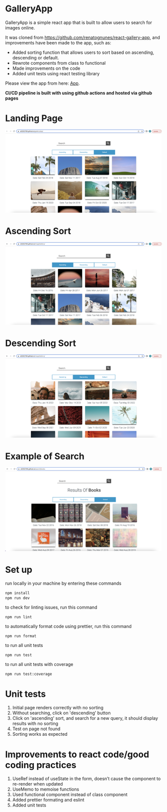 # GalleryApp

GalleryApp is a simple react app that is built to allow users to search for images online.

It was cloned from https://github.com/renatognunes/react-gallery-app, and improvements have been made to the app, such as:

- Added sorting function that allows users to sort based on ascending, descending or default.
- Rewrote components from class to functional
- Made improvements on the code
- Added unit tests using react testing library

Please view the app from here: [App][app].

[app]: https://e0202709.github.io/galleryApp/

**CI/CD pipeline is built with using github actions and hosted via github pages** 


# Landing Page
![Landing Page](/public/galleryApp.png?raw=true "Landing Page")


# Ascending Sort

![Ascending Sort Page](/public/ascendingSort.png?raw=true "Ascending Sort Page")


# Descending Sort

![Descending Sort Page](/public/descendingSort.png?raw=true "Descending Sort Page")


# Example of Search

![Search Page](/public/search.png?raw=true "Search Page")



# Set up

run locally in your machine by entering these commands 
``` 
npm install
npm run dev
```

to check for linting issues, run this command 
``` 
npm run lint
```

to automatically format code using prettier, run this command
``` 
npm run format
```

to run all unit tests
``` 
npm run test
```

to run all unit tests with coverage
``` 
npm run test:coverage
```


# Unit tests 
1. Initial page renders correctly with no sorting
2. Without searching, click on 'descending' button
3. Click on 'ascending' sort, and search for a new query, it should display results with no sorting
4. Test on page not found
5. Sorting works as expected


# Improvements to react code/good coding practices
1. UseRef instead of useState in the form, doesn’t cause the component to re-render when updated
2. UseMemo to memoise functions
3. Used functional component instead of class component
4. Added prettier formating and eslint
5. Added unit tests
